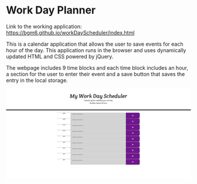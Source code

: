 # Work Day Planner

Link to the working application: https://bgm6.github.io/workDayScheduler/index.html

This is a calendar application that allows the user to save events for each hour of the day. This application runs in the browser and uses dynamically updated HTML and CSS powered by jQuery.

The webpage includes 9 time blocks and each time block includes an hour, a section for the user to enter their event and a save button that saves the entry in the local storage.

![alt text](homeWork05screenShot.png "Website Screenshot")
